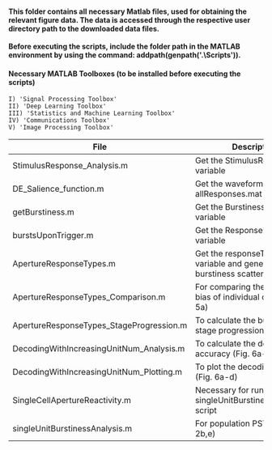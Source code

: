 #### This folder contains all necessary Matlab files, used for obtaining the relevant figure data. The data is accessed through the respective user directory path to the downloaded data files.

**Before executing the scripts, include the folder path in the MATLAB environment by using the command: addpath(genpath('.\Scripts')).**

#### Necessary MATLAB Toolboxes (to be installed before executing the scripts)
	I) 'Signal Processing Toolbox'
	II) 'Deep Learning Toolbox'
	III) 'Statistics and Machine Learning Toolbox'
	IV) 'Communications Toolbox'
	V) 'Image Processing Toolbox'

| File | Description |
|----------|----------|
| StimulusResponse_Analysis.m                | Get the StimulusResponse variable                                                     |
| DE_Salience_function.m                     | Get the waveforms_all.mat and allResponses.mat variables                              |
| getBurstiness.m                            | Get the BurstinessData.mat variable                                                   |
| burstsUponTrigger.m                        | Get the ResponsePattern variable							     |
| ApertureResponseTypes.m                    | Get the responseTypes variable and generate the burstiness scatters (Fig. 3b)	     |	
| ApertureResponseTypes_Comparison.m         | For comparing the burstiness bias of individual cells (Fig. 3c, 5a)		     |
| ApertureResponseTypes_StageProgression.m   | To calculate the burstiness stage progression (Fig. 5b,c)			     |
| DecodingWithIncreasingUnitNum_Analysis.m   | To calculate the decoding accuracy (Fig. 6a-d)					     |
| DecodingWithIncreasingUnitNum_Plotting.m   | To plot the decoding accuracy (Fig. 6a-d)					     |
| SingleCellApertureReactivity.m             | Necessary for running the singleUnitBurstinessAnalysis.m script			     |
| singleUnitBurstinessAnalysis.m             | For population PSTHs (Fig. 2b,e)							     |
